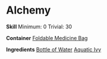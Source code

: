 <!-- TITLE: Potion of Aquatic Ivy -->
<!-- SUBTITLE: A potion made of water and aquatic ivy -->


# Alchemy
**Skill**
Minimum: 0
Trivial: 30


**Container**
[Foldable Medicine Bag](foldable-medicine-bag)

**Ingredients**
[Bottle of Water](bottle-of-water)
[Aquatic Ivy](aquatic-ivy)